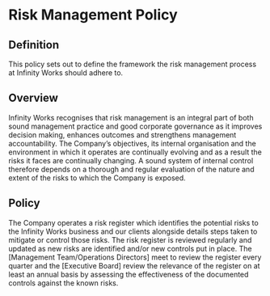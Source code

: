 # Risk Management Policy

## Definition

This policy sets out to define the framework the risk management process at Infinity Works should adhere to.

## Overview

Infinity Works recognises that risk management is an integral part of both sound management practice and good corporate governance as it improves decision making, enhances outcomes and strengthens management accountability. The Company’s objectives, its internal organisation and the environment in which it operates are continually evolving and as a result the risks it faces are continually changing. A sound system of internal control therefore depends on a thorough and regular evaluation of the nature and extent of the risks to which the Company is exposed.

## Policy

The Company operates a risk register which identifies the potential risks to the Infinity Works business and our clients alongside details steps taken to mitigate or control those risks. The risk register is reviewed regularly and updated as new risks are identified and/or new controls put in place. The [Management Team/Operations Directors] meet to review the register every quarter and the [Executive Board] review the relevance of the register on at least an annual basis by assessing the effectiveness of the documented controls against the known risks.